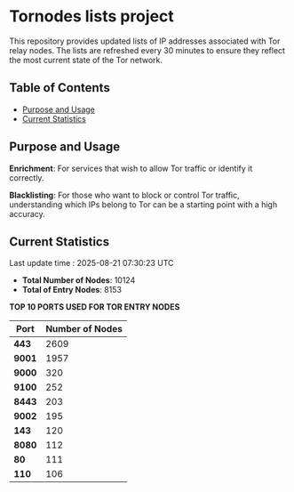 # Tornodes lists project

This repository provides updated lists of IP addresses associated with Tor relay nodes. The lists are refreshed every 30 minutes to ensure they reflect the most current state of the Tor network.

## Table of Contents

- [Purpose and Usage](#purpose-and-usage)
- [Current Statistics](#current-statistics)


## Purpose and Usage

**Enrichment**: For services that wish to allow Tor traffic or identify it correctly.

**Blacklisting**: For those who want to block or control Tor traffic, understanding which IPs belong to Tor can be a starting point with a high accuracy.

## Current Statistics

Last update time : 2025-08-21 07:30:23 UTC

- **Total Number of Nodes**: 10124
- **Total of Entry Nodes**: 8153

**TOP 10 PORTS USED FOR TOR ENTRY NODES**

| **Port** | **Number of Nodes** |
|------|-----------------|
| **443**   | 2609  |
| **9001**   | 1957  |
| **9000**   | 320  |
| **9100**   | 252  |
| **8443**   | 203  |
| **9002**   | 195  |
| **143**   | 120  |
| **8080**   | 112  |
| **80**   | 111  |
| **110**   | 106  |

